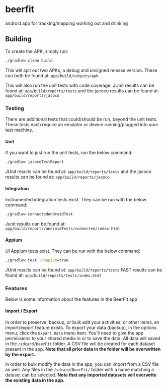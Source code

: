 # beerfit
android app for tracking/mapping working out and drinking

## Building
To create the APK, simply run:
```cmd
./gradlew clean build
```
This will spit out two APKs, a debug and unsigned release version. These can both be found at:
`app/build/outputs/apk`

This will also run the unit tests with code coverage.
JUnit results can be found at:
`app/build/reports/tests`
and the jacoco results can be found at:
`app/build/reports/jacoco`

### Testing
There are additional tests that could/should be run, beyond the unit tests.
These tests each require an emulator or device running/plugged into your test machine.

#### Unit
If you want to just run the unit tests, run the below command:
```cmd
./gradlew jacocoTestReport
```
JUnit results can be found at:
`app/build/reports/tests`
and the jacoco results can be found at:
`app/build/reports/jacoco`

#### Integration
Instrumented integration tests exist. They can be run with the below command:
```cmd
./gradlew connectedAndroidTest
```
Junit results can be found at:
`app/build/reports/androidTests/connected/index.html`

#### Appium
UI Appium tests exist. They can be run with the below command:
```cmd
./gradlew test -Pappium=true
```
JUnit results can be found at:
`app/build/reports/tests`
FAST results can be found at:
`app/build/reports/tests/index.html`

### Features
Below is some information about the features in the BeerFit app

#### Import / Export
In order to preserve, backup, or bulk edit your activities, or other items, an import/export
feature exists. To export your data (backup), in the options menu, click the `Export Data` menu
item. You'll need to give the app permissions to your shared media in or to save the data. All
data will saved in the `/sdcard/BeerFit` folder. A CSV file will be created for each dataset present
in the app. **Note that all prior data in the folder will be overwritten by the export.**

In order to bulk modify the data in the app, you can import from a CSV file as well. Any files in the
`/sdcard/BeerFit/` folder with a name matching a dataset can be selected. **Note that any imported 
datasets will overwrite the existing data in the app.**